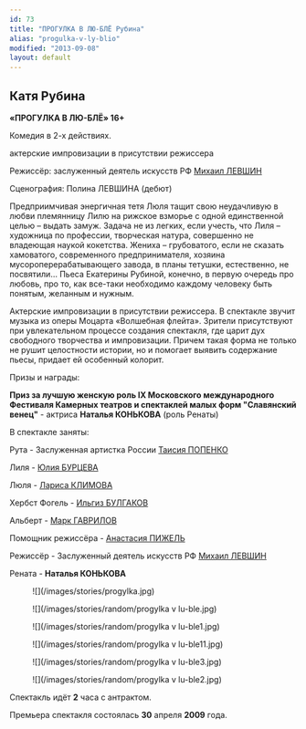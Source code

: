 ```yaml
---
id: 73
title: "ПРОГУЛКА В ЛЮ-БЛЁ Рубина"
alias: "progulka-v-ly-blio"
modified: "2013-09-08"
layout: default
---
```


## Катя Рубина

**«ПРОГУЛКА В ЛЮ-БЛЁ» 16+**

Комедия в 2-х действиях.

актерские импровизации в присутствии режиссера

Режиссёр: заслуженный деятель искусств РФ [Михаил ЛЕВШИН](153-mihail-levshin.html)

Сценография: Полина ЛЕВШИНА (дебют)

Предприимчивая энергичная тетя Люля тащит свою неудачливую в любви племянницу Лилю на рижское взморье с одной единственной целью – выдать замуж. Задача не из легких, если учесть, что Лиля – художница по профессии, творческая натура, совершенно не владеющая наукой кокетства. Жениха – грубоватого, если не сказать хамоватого, современного предпринимателя, хозяина мусороперерабатывающего завода, в планы тетушки, естественно, не посвятили… Пьеса Екатерины Рубиной, конечно, в первую очередь про любовь, про то, как все-таки необходимо каждому человеку быть понятым, желанным и нужным.

Актерские импровизации в присутствии режиссера. В спектакле звучит музыка из оперы Моцарта «Волшебная флейта». Зрители присутствуют при увлекательном процессе создания спектакля, где царит дух свободного творчества и импровизации. Причем такая форма не только не рушит целостности истории, но и помогает выявить содержание пьесы, придает ей особенный колорит.

Призы и награды:

**Приз за лучшую женскую роль IX Московского международного Фестиваля Камерных театров и спектаклей малых форм "Славянский венец"** - актриса **Наталья КОНЬКОВА** (роль Ренаты)

В спектакле заняты:

Рута - Заслуженная артистка России [Таисия ПОПЕНКО](26-popenko-taisija.html)

Лиля - [Юлия БУРЦЕВА](78-ylia-burceva.html)

Люля - [Лариса КЛИМОВА](65-larisa-klimova.html)

Хербст Фогель - [Ильгиз БУЛГАКОВ](77-ilgiz-bulgakov.html)

Альберт - [Марк ГАВРИЛОВ](112-mark-gavrilov.html)

Помощник режиссёра - [Анастасия ПИЖЕЛЬ](64-asia-pigel-sergeevna.html)

Режиссёр - Заслуженный деятель искусств РФ [Михаил ЛЕВШИН](153-mihail-levshin.html)

Рената - **Наталья КОНЬКОВА**

<figure>
![](/images/stories/progylka.jpg)
</figure>

<figure>
![](/images/stories/random/progylka v lu-ble.jpg)
</figure>

<figure>
![](/images/stories/random/progylka v lu-ble1.jpg)
</figure>

<figure>
![](/images/stories/random/progylka v lu-ble11.jpg)
</figure>

<figure>
![](/images/stories/random/progylka v lu-ble3.jpg)
</figure>

<figure>
![](/images/stories/random/progylka v lu-ble2.jpg)
</figure>

Спектакль идёт **2** часа с антрактом.

Премьера спектакля состоялась **30** апреля **2009** года.

